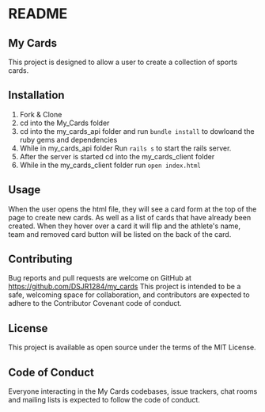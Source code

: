 # README

## My Cards
This project is designed to allow a user to create a collection of sports cards. 

## Installation

1. Fork & Clone
2. cd into the My_Cards folder
3. cd into the my_cards_api folder and run `bundle install` to dowloand the ruby gems and dependencies 
4. While in my_cards_api folder Run `rails s` to start the rails server.
5. After the server is started cd into the my_cards_client folder
6. While in the my_cards_client folder run `open index.html`

## Usage
When the user opens the html file, they will see a card form at the top of the page to create new cards. As well as a list of cards that have already been created. When they hover over a card it will flip and the athlete's name, team and removed card button will be listed on the back of the card.  

## Contributing
Bug reports and pull requests are welcome on GitHub at https://github.com/DSJR1284/my_cards This project is intended to be a safe, welcoming space for collaboration, and contributors are expected to adhere to the Contributor Covenant code of conduct.

## License
This project is available as open source under the terms of the MIT License.

## Code of Conduct
Everyone interacting in the My Cards codebases, issue trackers, chat rooms and mailing lists is expected to follow the code of conduct.